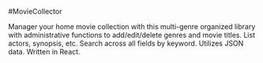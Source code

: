 #MovieCollector

Manager your home movie collection with this multi-genre organized library with administrative functions to add/edit/delete genres and movie titles.  List actors, synopsis, etc.  Search across all fields by keyword.  Utilizes JSON data.  Written in React.
